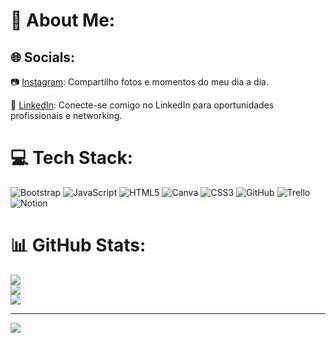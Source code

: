 # 💫 About Me:


## 🌐 Socials:
📷 [Instagram](https://www.instagram.com/alanna_diaas/): Compartilho fotos e momentos do meu dia a dia.

💼 [LinkedIn](https://www.linkedin.com/in/alanna-diass/): Conecte-se comigo no LinkedIn para oportunidades profissionais e networking.

# 💻 Tech Stack:
![Bootstrap](https://img.shields.io/badge/bootstrap-%23563D7C.svg?style=for-the-badge&logo=bootstrap&logoColor=white) ![JavaScript](https://img.shields.io/badge/javascript-%23323330.svg?style=for-the-badge&logo=javascript&logoColor=%23F7DF1E) ![HTML5](https://img.shields.io/badge/html5-%23E34F26.svg?style=for-the-badge&logo=html5&logoColor=white) ![Canva](https://img.shields.io/badge/Canva-%2300C4CC.svg?style=for-the-badge&logo=Canva&logoColor=white) ![CSS3](https://img.shields.io/badge/css3-%231572B6.svg?style=for-the-badge&logo=css3&logoColor=white) ![GitHub](https://img.shields.io/badge/GitHub-%23121011.svg?style=for-the-badge&logo=github&logoColor=white) ![Trello](https://img.shields.io/badge/Trello-%23026AA7.svg?style=for-the-badge&logo=Trello&logoColor=white) ![Notion](https://img.shields.io/badge/Notion-%23000000.svg?style=for-the-badge&logo=notion&logoColor=white)

# 📊 GitHub Stats:
![](https://github-readme-stats.vercel.app/api?username=AlannaCSD&theme=dark&hide_border=false&include_all_commits=false&count_private=false)<br/>
![](https://github-readme-streak-stats.herokuapp.com/?user=AlannaCSD&theme=dark&hide_border=false)<br/>
![](https://github-readme-stats.vercel.app/api/top-langs/?username=AlannaCSD&theme=dark&hide_border=false&include_all_commits=false&count_private=false&layout=compact)

---
[![](https://visitcount.itsvg.in/api?id=AlannaCSD&icon=0&color=0)](https://visitcount.itsvg.in)

<!-- Proudly created with GPRM ( https://gprm.itsvg.in ) -->
